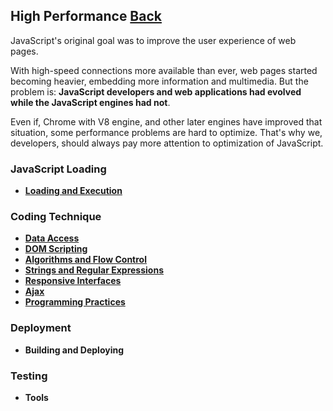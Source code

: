 ## High Performance [Back](./../JavaScript.md)

JavaScript's original goal was to improve the user experience of web pages. 

With high-speed connections more available than ever, web pages started becoming heavier, embedding more information and multimedia. But the problem is: **JavaScript developers and web applications had evolved while the JavaScript engines had not**.

Even if, Chrome with V8 engine, and other later engines have improved that situation, some performance problems are hard to optimize. That's why we, developers, should always pay more attention to optimization of JavaScript.

### JavaScript Loading

- [**Loading and Execution**](./loading_and_execution/loading_and_execution.md)

### Coding Technique

- [**Data Access**](./data_access/data_access.md)
- [**DOM Scripting**](./dom_scripting/dom_scripting.md)
- [**Algorithms and Flow Control**](./algorithms_flow_control/algorithms_flow_control.md)
- [**Strings and Regular Expressions**](./string_regular_expressions/string_regular_expressions.md)
- [**Responsive Interfaces**](./responsive_interfaces/responsive_interfaces.md)
- [**Ajax**](./ajax/ajax.md)
- [**Programming Practices**](./practices/practices.md)

### Deployment

- **Building and Deploying**

### Testing

- **Tools**
